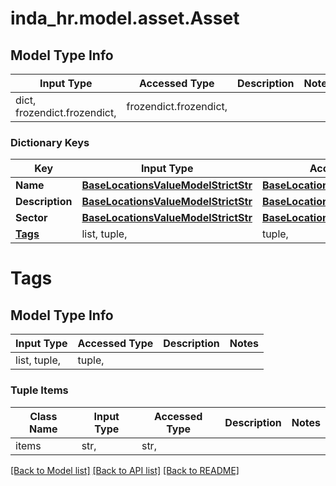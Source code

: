 # inda_hr.model.asset.Asset

## Model Type Info
Input Type | Accessed Type | Description | Notes
------------ | ------------- | ------------- | -------------
dict, frozendict.frozendict,  | frozendict.frozendict,  |  | 

### Dictionary Keys
Key | Input Type | Accessed Type | Description | Notes
------------ | ------------- | ------------- | ------------- | -------------
**Name** | [**BaseLocationsValueModelStrictStr**](BaseLocationsValueModelStrictStr.md) | [**BaseLocationsValueModelStrictStr**](BaseLocationsValueModelStrictStr.md) |  | 
**Description** | [**BaseLocationsValueModelStrictStr**](BaseLocationsValueModelStrictStr.md) | [**BaseLocationsValueModelStrictStr**](BaseLocationsValueModelStrictStr.md) |  | [optional] 
**Sector** | [**BaseLocationsValueModelStrictStr**](BaseLocationsValueModelStrictStr.md) | [**BaseLocationsValueModelStrictStr**](BaseLocationsValueModelStrictStr.md) |  | [optional] 
**[Tags](#Tags)** | list, tuple,  | tuple,  |  | [optional] 

# Tags

## Model Type Info
Input Type | Accessed Type | Description | Notes
------------ | ------------- | ------------- | -------------
list, tuple,  | tuple,  |  | 

### Tuple Items
Class Name | Input Type | Accessed Type | Description | Notes
------------- | ------------- | ------------- | ------------- | -------------
items | str,  | str,  |  | 

[[Back to Model list]](../../README.md#documentation-for-models) [[Back to API list]](../../README.md#documentation-for-api-endpoints) [[Back to README]](../../README.md)

